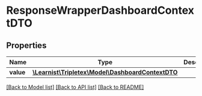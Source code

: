 # ResponseWrapperDashboardContextDTO

## Properties
Name | Type | Description | Notes
------------ | ------------- | ------------- | -------------
**value** | [**\Learnist\Tripletex\Model\DashboardContextDTO**](DashboardContextDTO.md) |  | [optional] 

[[Back to Model list]](../../README.md#documentation-for-models) [[Back to API list]](../../README.md#documentation-for-api-endpoints) [[Back to README]](../../README.md)

